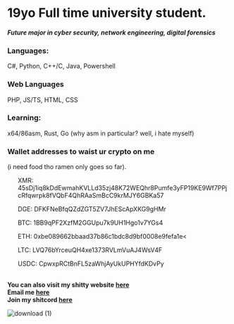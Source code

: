 <div>
   <h1><b>19yo Full time university student.</b></h1>
   <b><i>Future major in cyber security, network engineering, digital forensics</i></b><br>
   <h3>Languages:</h3>
   <p>C#, Python, C++/C, Java, Powershell</p>
   <h3>Web Languages</h3>
   <p>PHP, JS/TS, HTML, CSS</p>
   <h3>Learning:</h3>
   <p>x64/86asm, Rust, Go (why asm in particular? well, i hate myself)</p>
   <div>
      <h3>Wallet addresses to waist ur crypto on me</h3>
      <p>(i need food tho ramen only goes so far).</p>
      <ul>XMR: 45sDj1iq8kDdEwmahKVLLd35zj48K72WEQhr8Pumfe3yFP19KE9Wf7PPjcRfqwrpk8fVQbF4QhRAaSmBcC9krMJY6GBKa57</ul>
      <ul>DGE: DFKFNeBfqQZdZGT5ZV7JhEScApXKG9gHMr</ul>
      <ul>BTC: 1BB9qPF2XzfM2GGUpu7k9UH1Hgo1v7YGs4</ul>
      <ul>ETH: 0xbe089662bbaad37b86c1bdc8d9bf0008e9fefa1e<</ul>
      <ul>LTC: LVQ76bYrceuQH4xe1373RVLmVuAJ4WsV4F</ul>
      <ul>USDC: CpwxpRCtBnFL5zaWhjAyUkUPHYfdKDvPy</ul>
   </div>
   <br>
   <b>You can also visit my shitty website <a href="https://abby0666.xyz">here</a><br>
       Email me <a href="mailto:0xffff0004@proton.me">here</a><br>
       Join my shitcord <a href="https://discord.gg/6ub8PmgK">here</a>
   </b>
   <!--ill fix this later. (never)--->
</div>

![download (1)](https://github.com/https433/https433/assets/101961638/3fcd4a61-c996-4ae2-8f9f-4cebde22021b)
